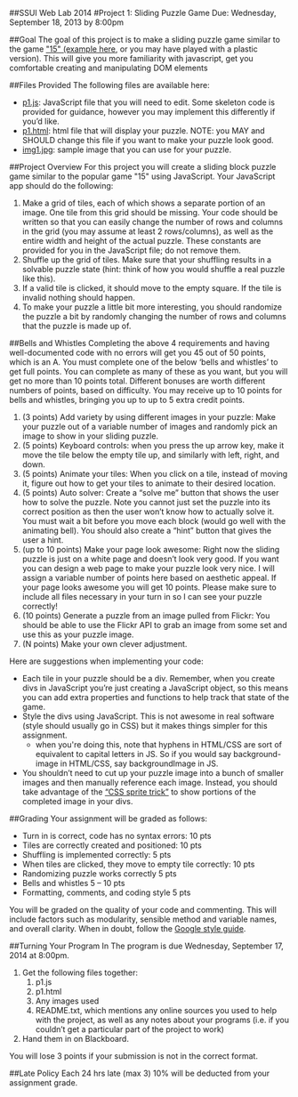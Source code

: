 ##SSUI Web Lab 2014#Project 1: Sliding Puzzle GameDue: Wednesday, September 18, 2013 by 8:00pm##GoalThe goal of this project is to make a sliding puzzle game similar to the game ["15" (example here](http://mypuzzle.org/sliding), or you may have played with a plastic version). This will give you more familiarity with javascript, get you comfortable creating and manipulating DOM elements##Files ProvidedThe following files are available here:
- [p1.js](p1.js): JavaScript file that you will need to edit. Some skeleton code is provided for guidance, however you may implement this differently if you’d like.- [p1.html](p1.html): html file that will display your puzzle. NOTE: you MAY and SHOULD change this file if you want to make your puzzle look good.
- [img1.jpg](img1.jpg): sample image that you can use for your puzzle.##Project OverviewFor this project you will create a sliding block puzzle game similar to the popular game "15" using JavaScript. Your JavaScript app should do the following:1.	Make a grid of tiles, each of which shows a separate portion of an image. One tile from this grid should be missing. Your code should be written so that you can easily change the number of rows and columns in the grid (you may assume at least 2 rows/columns), as well as the entire width and height of the actual puzzle. These constants are provided for you in the JavaScript file; do not remove them.2.	Shuffle up the grid of tiles. Make sure that your shuffling results in a solvable puzzle state (hint: think of how you would shuffle a real puzzle like this).3.	If a valid tile is clicked, it should move to the empty square. If the tile is invalid nothing should happen.4.	To make your puzzle a little bit more interesting, you should randomize the puzzle a bit by randomly changing the number of rows and columns that the puzzle is made up of. 
##Bells and WhistlesCompleting the above 4 requirements and having well-documented code with no errors will get you 45 out of 50 points, which is an A. You must complete one of the below ‘bells and whistles’ to get full points. You can complete as many of these as you want, but you will get no more than 10 points total. Different bonuses are worth different numbers of points, based on difficulty. You may receive up to 10 points for bells and whistles, bringing you up to up to 5 extra credit points.1. (3 points) Add variety by using different images in your puzzle: Make your puzzle out of a variable number of images and randomly pick an image to show in your sliding puzzle.
2. (5 points) Keyboard controls: when you press the up arrow key, make it move the tile below the empty tile up, and similarly with left, right, and down.
3. (5 points) Animate your tiles: When you click on a tile, instead of moving it, figure out how to get your tiles to animate to their desired location.4. (5 points) Auto solver: Create a “solve me” button that shows the user how to solve the puzzle. Note you cannot just set the puzzle into its correct position as then the user won’t know how to actually solve it. You must wait a bit before you move each block (would go well with the animating bell). You should also create a “hint” button that gives the user a hint.5. (up to 10 points) Make your page look awesome: Right now the sliding puzzle is just on a white page and doesn’t look very good. If you want you can design a web page to make your puzzle look very nice. I will assign a variable number of points here based on aesthetic appeal. If your page looks awesome you will get 10 points. Please make sure to include all files necessary in your turn in so I can see your puzzle correctly!6. (10 points) Generate a puzzle from an image pulled from Flickr: You should be able to use the Flickr API to grab an image from some set and use this as your puzzle image.7. (N points) Make your own clever adjustment.  Here are suggestions when implementing your code:- Each tile in your puzzle should be a div. Remember, when you create divs in JavaScript you’re just creating a JavaScript object, so this means you can add extra properties and functions to help track that state of the game.
- Style the divs using JavaScript. This is not awesome in real software (style should usually go in CSS) but it makes things simpler for this assignment.
    - when you're doing this, note that hyphens in HTML/CSS are sort of equivalent to capital letters in JS. So if you would say background-image in HTML/CSS, say backgroundImage in JS.- You shouldn’t need to cut up your puzzle image into a bunch of smaller images and then manually reference each image. Instead, you should take advantage of the [“CSS sprite trick”](http://css-tricks.com/css-sprites/) to show portions of the completed image in your divs.##GradingYour assignment will be graded as follows:- Turn in is correct, code has no syntax errors: 10 pts- Tiles are correctly created and positioned: 10 pts
- Shuffling is implemented correctly: 5 pts- When tiles are clicked, they move to empty tile correctly: 10 pts- Randomizing puzzle works correctly	5 pts- Bells and whistles	5 – 10 pts- Formatting, comments, and coding style 5 ptsYou will be graded on the quality of your code and commenting. This will include factors such as modularity, sensible method and variable names, and overall clarity. When in doubt, follow the [Google style guide](http://google-styleguide.googlecode.com/svn/trunk/javascriptguide.xml). ##Turning Your Program InThe program is due Wednesday, September 17, 2014 at 8:00pm.1. Get the following files together:
    1. p1.js
    2. p1.html
    3. Any images used
    3. README.txt, which mentions any online sources you used to help with the project, as well as any notes about your programs (i.e. if you couldn’t get a particular part of the project to work)
3. Hand them in on Blackboard.

You will lose 3 points if your submission is not in the correct format.

##Late Policy
Each 24 hrs late (max 3) 10% will be deducted from your assignment grade.